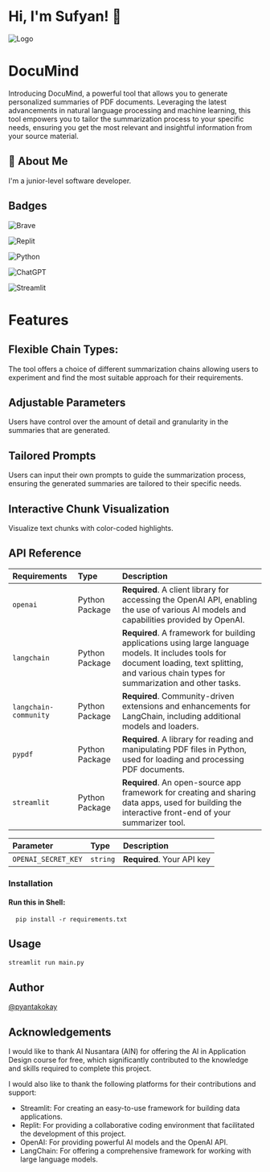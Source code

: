
# Hi, I'm Sufyan! 👋


![Logo](https://dev-to-uploads.s3.amazonaws.com/uploads/articles/th5xamgrr6se0x5ro4g6.png)


# DocuMind

Introducing DocuMind, a powerful tool that allows you to generate personalized summaries of PDF documents. Leveraging the latest advancements in natural language processing and machine learning, this tool empowers you to tailor the summarization process to your specific needs, ensuring you get the most relevant and insightful information from your source material.


## 🚀 About Me
I'm a junior-level software developer.


## Badges

![Brave](https://img.shields.io/badge/Brave-FB542B?style=for-the-badge&logo=Brave&logoColor=white)

![Replit](https://img.shields.io/badge/Replit-DD1200?style=for-the-badge&logo=Replit&logoColor=white)

![Python](https://img.shields.io/badge/python-3670A0?style=for-the-badge&logo=python&logoColor=ffdd54)

![ChatGPT](https://img.shields.io/badge/chatGPT-74aa9c?style=for-the-badge&logo=openai&logoColor=white)

![Streamlit](https://img.shields.io/badge/Streamlit-0.89.0-brightgreen)

# Features

## Flexible Chain Types:
The tool offers a choice of different summarization chains allowing users to experiment and find the most suitable approach for their requirements.

## Adjustable Parameters
Users have control over the amount of detail and granularity in the summaries that are generated.

## Tailored Prompts
Users can input their own prompts to guide the summarization process, ensuring the generated summaries are tailored to their specific needs.

## Interactive Chunk Visualization
Visualize text chunks with color-coded highlights.

## API Reference

| Requirements | Type     | Description                       |
| :-------- | :------- | :-------------------------------- |
| `openai`      | Python Package | **Required**. A client library for accessing the OpenAI API, enabling the use of various AI models and capabilities provided by OpenAI. |
| `langchain`      | Python Package | **Required**. A framework for building applications using large language models. It includes tools for document loading, text splitting, and various chain types for summarization and other tasks. |
| `langchain-community`      | Python Package | **Required**. Community-driven extensions and enhancements for LangChain, including additional models and loaders. |
| `pypdf`      | Python Package | **Required**. A library for reading and manipulating PDF files in Python, used for loading and processing PDF documents. |
| `streamlit`      | Python Package | **Required**. An open-source app framework for creating and sharing data apps, used for building the interactive front-end of your summarizer tool. |


| Parameter | Type     | Description                |
| :-------- | :------- | :------------------------- |
| `OPENAI_SECRET_KEY` | `string` | **Required**. Your API key |

### Installation
#### Run this in Shell:
```http
  pip install -r requirements.txt
```





## Usage

```python
streamlit run main.py

```


## Author

[@pyantakokay](https://github.com/pyantakokay)


## Acknowledgements

I would like to thank AI Nusantara (AIN) for offering the AI in Application Design course for free, which significantly contributed to the knowledge and skills required to complete this project.


I would also like to thank the following platforms for their contributions and support:

- Streamlit: For creating an easy-to-use framework for building data applications.
- Replit: For providing a collaborative coding environment that facilitated the development of this project.
- OpenAI: For providing powerful AI models and the OpenAI API.
- LangChain: For offering a comprehensive framework for working with large language models.

